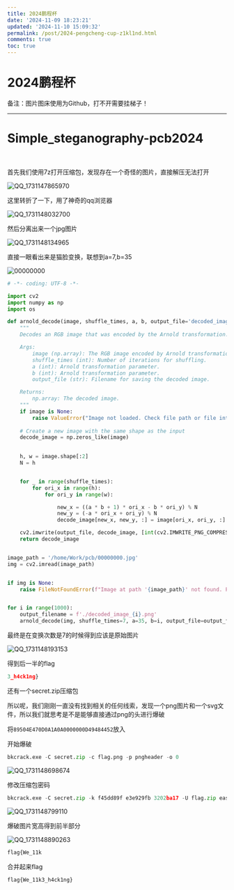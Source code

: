```yaml
---
title: 2024鹏程杯
date: '2024-11-09 18:23:21'
updated: '2024-11-10 15:09:32'
permalink: /post/2024-pengcheng-cup-z1kl1nd.html
comments: true
toc: true
---
```


# 2024鹏程杯

备注：图片图床使用为Github，打不开需要挂梯子！

---

# Simple_steganography-pcb2024

‍

首先我们使用7z打开压缩包，发现存在一个奇怪的图片，直接解压无法打开

​![QQ_1731147865970](https://raw.githubusercontent.com/Wh1teJ0ker/PicGo/main/Pic/QQ_1731147865970-20241109182427-hukfnuv.png)​

这里转折了一下，用了神奇的qq浏览器

​![QQ_1731148032700](https://raw.githubusercontent.com/Wh1teJ0ker/PicGo/main/Pic/QQ_1731148032700-20241109182713-8ahekyw.png)​

然后分离出来一个jpg图片

​![QQ_1731148134965](https://raw.githubusercontent.com/Wh1teJ0ker/PicGo/main/Pic/QQ_1731148134965-20241109182858-hn9hqpx.png)​

直接一眼看出来是猫脸变换，联想到a=7,b=35

​![00000000](https://raw.githubusercontent.com/Wh1teJ0ker/PicGo/main/Pic/00000000-20241109182907-i94qxy8.jpg)​

```python
# -*- coding: UTF-8 -*-

import cv2
import numpy as np
import os

def arnold_decode(image, shuffle_times, a, b, output_file='decoded_image.png'):
    """
    Decodes an RGB image that was encoded by the Arnold transformation.

    Args:
        image (np.array): The RGB image encoded by Arnold transformation.
        shuffle_times (int): Number of iterations for shuffling.
        a (int): Arnold transformation parameter.
        b (int): Arnold transformation parameter.
        output_file (str): Filename for saving the decoded image.

    Returns:
        np.array: The decoded image.
    """
    if image is None:
        raise ValueError("Image not loaded. Check file path or file integrity.")
  
    # Create a new image with the same shape as the input
    decode_image = np.zeros_like(image)
  

    h, w = image.shape[:2]
    N = h  


    for _ in range(shuffle_times):
        for ori_x in range(h):
            for ori_y in range(w):

                new_x = ((a * b + 1) * ori_x - b * ori_y) % N
                new_y = (-a * ori_x + ori_y) % N
                decode_image[new_x, new_y, :] = image[ori_x, ori_y, :]

    cv2.imwrite(output_file, decode_image, [int(cv2.IMWRITE_PNG_COMPRESSION), 0])
    return decode_image


image_path = '/home/Work/pcb/00000000.jpg'
img = cv2.imread(image_path)


if img is None:
    raise FileNotFoundError(f"Image at path '{image_path}' not found. Please check the file path.")


for i in range(1000):
    output_filename = f'./decoded_image_{i}.png'
    arnold_decode(img, shuffle_times=7, a=35, b=i, output_file=output_filename)

```

最终是在变换次数是7的时候得到应该是原始图片

​![QQ_1731148193153](https://raw.githubusercontent.com/Wh1teJ0ker/PicGo/main/Pic/QQ_1731148193153-20241109182955-krrmely.png)​

得到后一半的flag

```python
3_h4ck1ng}
```

还有一个secret.zip压缩包

所以呢，我们刚刚一直没有找到相关的任何线索，发现一个png图片和一个svg文件，所以我们就思考是不是能够直接通过png的头进行爆破

将`89504E470D0A1A0A0000000D49484452`​放入

开始爆破

```python
bkcrack.exe -C secret.zip -c flag.png -p pngheader -o 0
```

​![QQ_1731148698674](https://raw.githubusercontent.com/Wh1teJ0ker/PicGo/main/Pic/QQ_1731148698674-20241109183820-r00vql5.png)​

修改压缩包密码

```python
bkcrack.exe -C secret.zip -k f45dd89f e3e929fb 3202ba17 -U flag.zip easy
```

​![QQ_1731148799110](https://raw.githubusercontent.com/Wh1teJ0ker/PicGo/main/Pic/QQ_1731148799110-20241109184011-zt2pld3.png)​

爆破图片宽高得到前半部分

​![QQ_1731148890263](https://raw.githubusercontent.com/Wh1teJ0ker/PicGo/main/Pic/QQ_1731148890263-20241109184139-7lbufwk.png)​

```python
flag{We_11k
```

合并起来flag

```python
flag{We_11k3_h4ck1ng}
```
